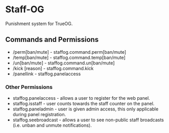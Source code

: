 # Staff-OG
Punishment system for TrueOG.

## Commands and Permissions
- /perm[ban/mute] <player> <reason> - staffog.command.perm[ban/mute]
- /temp[ban/mute] <player> <time unit> <amount> <reason> - staffog.command.temp[ban/mute]
- /un[ban/mute] <player> <reason> - staffog.command.un[ban/mute]
- /kick <player> [reason] - staffog.command.kick
- /panellink - staffog.panelaccess

### Other Permissions
- staffog.panelaccess - allows a user to register for the web panel.
- staffog.isstaff - user counts towards the staff counter on the panel.
- staffog.paneladmin - user is given admin access, this only applicable during panel registration.
- staffog.seebroadcast - allows a user to see non-public staff broadcasts (i.e. unban and unmute notifications).